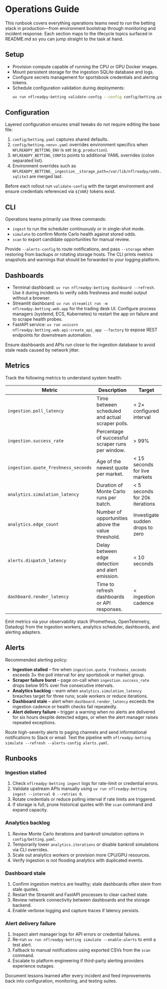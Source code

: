 # Operations Guide

This runbook covers everything operations teams need to run the betting
stack in production—from environment bootstrap through monitoring and
incident response. Each section maps to the lifecycle topics surfaced in
README.md so you can jump straight to the task at hand.

## Setup

- Provision compute capable of running the CPU or GPU Docker images.
- Mount persistent storage for the ingestion SQLite database and logs.
- Configure secrets management for sportsbook credentials and alerting
tokens.
- Schedule configuration validation during deployments:
  ```bash
  uv run nflreadpy-betting validate-config --config config/betting.yaml
  ```

## Configuration

Layered configuration ensures small tweaks do not require editing the
base file:

1. `config/betting.yaml` captures shared defaults.
2. `config/betting.<env>.yaml` overrides environment specifics when
   `NFLREADPY_BETTING_ENV` is set (e.g. `production`).
3. `NFLREADPY_BETTING_CONFIG` points to additional YAML overrides (colon
   separated list).
4. Environment overrides such as
   `NFLREADPY_BETTING__ingestion__storage_path=/var/lib/nflreadpy/odds.sqlite3`
   are merged last.

Before each rollout run `validate-config` with the target environment and
ensure credentials referenced via `${VAR}` tokens exist.

## CLI

Operations teams primarily use three commands:

- `ingest` to run the scheduler continuously or in single-shot mode.
- `simulate` to confirm Monte Carlo health against stored odds.
- `scan` to export candidate opportunities for manual review.

Provide `--alerts-config` to route notifications, and pass `--storage`
when restoring from backups or rotating storage hosts. The CLI prints
metrics snapshots and warnings that should be forwarded to your logging
platform.

## Dashboards

- Terminal dashboard: `uv run nflreadpy-betting dashboard --refresh`. Use
  it during incidents to verify odds freshness and model output without a
  browser.
- Streamlit dashboard: `uv run streamlit run -m nflreadpy.betting.web.app`
  for the trading desk UI. Configure process managers (systemd, ECS,
  Kubernetes) to restart the app on failure and to scrape health probes.
- FastAPI service: `uv run uvicorn nflreadpy.betting.web.api:create_api_app --factory`
  to expose REST endpoints for downstream automation.

Ensure dashboards and APIs run close to the ingestion database to avoid
stale reads caused by network jitter.

## Metrics

Track the following metrics to understand system health:

| Metric | Description | Target |
| --- | --- | --- |
| `ingestion.poll_latency` | Time between scheduled and actual scraper polls. | < 2× configured interval |
| `ingestion.success_rate` | Percentage of successful scraper runs per window. | > 99% |
| `ingestion.quote_freshness_seconds` | Age of the newest quote per market. | < 15 seconds for live markets |
| `analytics.simulation_latency` | Duration of Monte Carlo runs per batch. | < 5 seconds for 20k iterations |
| `analytics.edge_count` | Number of opportunities above the value threshold. | Investigate sudden drops to zero |
| `alerts.dispatch_latency` | Delay between edge detection and alert emission. | < 10 seconds |
| `dashboard.render_latency` | Time to refresh dashboards or API responses. | < ingestion cadence |

Emit metrics via your observability stack (Prometheus, OpenTelemetry,
Datadog) from the ingestion workers, analytics scheduler, dashboards, and
alerting adapters.

## Alerts

Recommended alerting policy:

- **Ingestion stalled** – fire when `ingestion.quote_freshness_seconds`
  exceeds 3× the poll interval for any sportsbook or market group.
- **Scraper failure burst** – page on-call when
  `ingestion.success_rate` drops below 95% over five consecutive
  intervals.
- **Analytics backlog** – warn when `analytics.simulation_latency`
  breaches target for three runs; scale workers or reduce iterations.
- **Dashboard stale** – alert when `dashboard.render_latency` exceeds the
  ingestion cadence or health checks fail repeatedly.
- **Alert delivery failure** – trigger a warning when no alerts are
  delivered for six hours despite detected edges, or when the alert
  manager raises repeated exceptions.

Route high-severity alerts to paging channels and send informational
notifications to Slack or email. Test the pipeline with
`nflreadpy-betting simulate --refresh --alerts-config alerts.yaml`.

## Runbooks

### Ingestion stalled

1. Check `nflreadpy-betting ingest` logs for rate-limit or credential
   errors.
2. Validate upstream APIs manually using
   `uv run nflreadpy-betting ingest --interval 0 --retries 0`.
3. Rotate credentials or reduce polling interval if rate limits are
   triggered.
4. If storage is full, prune historical quotes with the `scan` command
   and expand capacity.

### Analytics backlog

1. Review Monte Carlo iterations and bankroll simulation options in
   `config/betting.yaml`.
2. Temporarily lower `analytics.iterations` or disable bankroll
   simulations via CLI overrides.
3. Scale out analytics workers or provision more CPU/GPU resources.
4. Verify ingestion is not flooding analytics with duplicated events.

### Dashboard stale

1. Confirm ingestion metrics are healthy; stale dashboards often stem
   from stale quotes.
2. Restart the Streamlit and FastAPI processes to clear cached state.
3. Review network connectivity between dashboards and the storage
   backend.
4. Enable verbose logging and capture traces if latency persists.

### Alert delivery failure

1. Inspect alert manager logs for API errors or credential failures.
2. Re-run `uv run nflreadpy-betting simulate --enable-alerts` to emit a
   test alert.
3. Fallback to manual notifications using exported CSVs from the `scan`
   command.
4. Escalate to platform engineering if third-party alerting providers
   experience outages.

Document lessons learned after every incident and feed improvements back
into configuration, monitoring, and testing suites.

